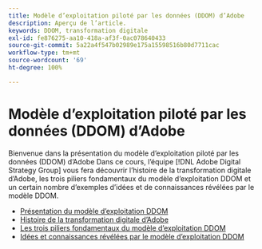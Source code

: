 ```yaml
---
title: Modèle d’exploitation piloté par les données (DDOM) d’Adobe
description: Aperçu de l’article.
keywords: DDOM, transformation digitale
exl-id: fe876275-aa10-418a-af3f-0ac078640433
source-git-commit: 5a22a4f547b02989e175a15598516b80d7711cac
workflow-type: tm+mt
source-wordcount: '69'
ht-degree: 100%

---
```


# Modèle d’exploitation piloté par les données (DDOM) d’Adobe

Bienvenue dans la présentation du modèle d’exploitation piloté par les données (DDOM) d’Adobe Dans ce cours, l’équipe [!DNL Adobe Digital Strategy Group] vous fera découvrir l’histoire de la transformation digitale d’Adobe, les trois piliers fondamentaux du modèle d’exploitation DDOM et un certain nombre d’exemples d’idées et de connaissances révélées par le modèle DDOM.

* [Présentation du modèle d’exploitation DDOM](ddom-introduction.md)
* [Histoire de la transformation digitale d’Adobe](transformation-story.md)
* [Les trois piliers fondamentaux du modèle d’exploitation DDOM](ddom-components.md)
* [Idées et connaissances révélées par le modèle d’exploitation DDOM](ddom-insights.md)

<!--
This is the landing page of the user guide. It should be the first list item in the TOC.md file.

See other user landing pages to get ideas.
-->
